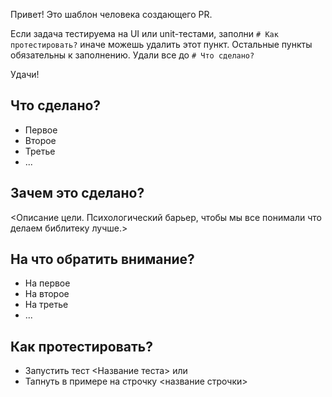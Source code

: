 Привет! Это шаблон человека создающего PR.

Если задача тестируема на UI или unit-тестами, заполни `# Как протестировать?` иначе можешь удалить этот пункт.
Остальные пункты обязательны к заполнению.
Удали все до `# Что сделано?`

Удачи!

## Что сделано?

- Первое
- Второе
- Третье
- ...

## Зачем это сделано?

<Описание цели.  Психологический барьер, чтобы мы все понимали что делаем библитеку лучше.>

## На что обратить внимание?

- На первое
- На второе
- На третье
- ...

## Как протестировать?

- Запустить тест <Название теста>
или
- Тапнуть в примере на строчку <название строчки>
